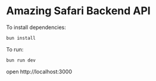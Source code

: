 # Amazing Safari Backend API

To install dependencies:

```sh
bun install
```

To run:

```sh
bun run dev
```

open http://localhost:3000
